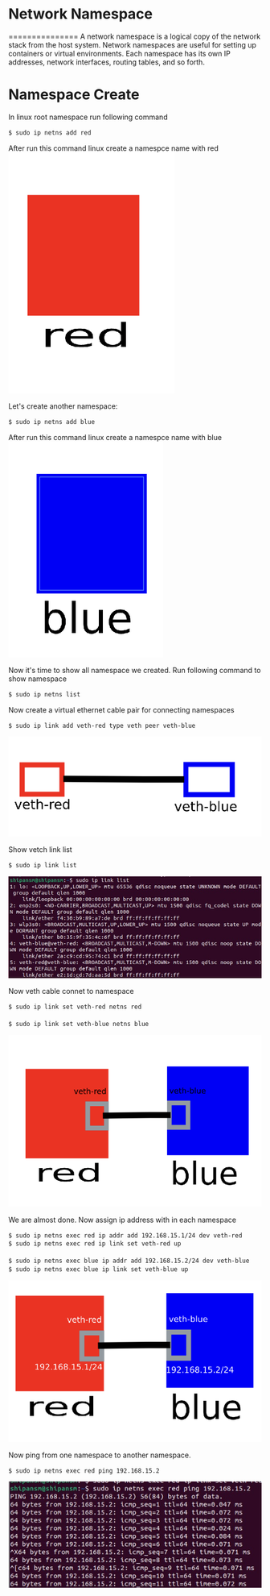 # Network Namespace
===============
A network namespace is a logical copy of the network stack from the host system. Network namespaces are useful for setting up containers or virtual environments. Each namespace has its own IP addresses, network interfaces, routing tables, and so forth.

# Namespace Create
In linux root namespace run following command
```bash
$ sudo ip netns add red
```
After run this command linux create a namespce name with red
![image info](./rednamespace.png)

Let's create another namespace:
```bash
$ sudo ip netns add blue
```

After run this command linux create a namespce name with blue
![image info](./bluenamespace.png)

Now it's time to show all namespace we created. Run following command to show namespace

```bash
$ sudo ip netns list
```
Now create a virtual ethernet cable pair for connecting namespaces

```bash
$ sudo ip link add veth-red type veth peer veth-blue
```
![image info](./vetch-cable.png)

Show vetch link list
```bash
$ sudo ip link list
```
![image info](./linkshow.jpeg)

Now veth cable connet to namespace

```bash
$ sudo ip link set veth-red netns red

$ sudo ip link set veth-blue netns blue
```

![image info](./rbconnect.png)

We are almost done. Now assign ip address with in each namespace

```bash
$ sudo ip netns exec red ip addr add 192.168.15.1/24 dev veth-red
$ sudo ip netns exec red ip link set veth-red up

$ sudo ip netns exec blue ip addr add 192.168.15.2/24 dev veth-blue
$ sudo ip netns exec blue ip link set veth-blue up
```
![image info](./rbip24.png)

Now ping from one namespace to another namespace.

```bash
$ sudo ip netns exec red ping 192.168.15.2
```
![image info](./ping.jpeg)